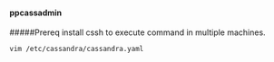 #### ppcassadmin
#####Prereq
install cssh to execute command in multiple machines.
```
vim /etc/cassandra/cassandra.yaml
